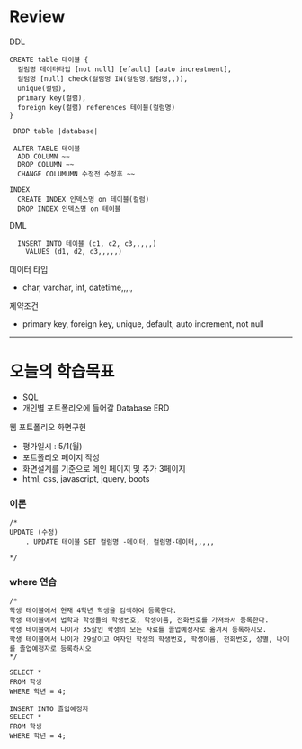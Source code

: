 # Review
DDL
```
CREATE table 테이블 {
  컬럼명 데이터타입 [not null] [efault] [auto increatment],
  컬럼명 [null] check(컬럼명 IN(컬럼명,컬럼명,,)),
  unique(컬럼),
  primary key(컬럼),
  foreign key(컬럼) references 테이블(컬럼명)
}

 DROP table |database|
 
 ALTER TABLE 테이블
  ADD COLUMN ~~
  DROP COLUMN ~~
  CHANGE COLUMUMN 수정전 수정후 ~~
  
INDEX
  CREATE INDEX 인덱스명 on 테이블(컬럼)
  DROP INDEX 인덱스명 on 테이블
```

DML
```
  INSERT INTO 테이블 (c1, c2, c3,,,,,)
    VALUES (d1, d2, d3,,,,,)
```

데이터 타입
- char, varchar, int, datetime,,,,,

제약조건
- primary key, foreign key, unique, default, auto increment, not null


-----------------------------------------------------------------------------------------------

# 오늘의 학습목표
- SQL
- 개인별 포트폴리오에 들어갈 Database ERD


웹 포트폴리오 화면구현
- 평가일시 : 5/1(월)
- 포트폴리오 페이지 작성
- 화면설계를 기준으로 메인 페이지 및 추가 3페이지
- html, css, javascript, jquery, boots



### 이론
```
/*
UPDATE (수정)
	. UPDATE 테이블 SET 컬럼명 -데이터, 컬럼명-데이터,,,,,

*/
```



### where 연습
```mysql
/*
학생 테이블에서 현재 4학년 학생을 검색하여 등록한다.
학생 테이블에서 법학과 학생들의 학생번호, 학생이름, 전화번호를 가져와서 등록한다.
학생 테이블에서 나이가 35살인 학생의 모든 자료를 졸업예정자로 옮겨서 등록하시오.
학생 테이블에서 나이가 29살이고 여자인 학생의 학생번호, 학생이름, 전화번호, 성별, 나이를 졸업예정자로 등록하시오
*/

SELECT *
FROM 학생
WHERE 학년 = 4;

INSERT INTO 졸업예정자
SELECT *
FROM 학생
WHERE 학년 = 4;


```


